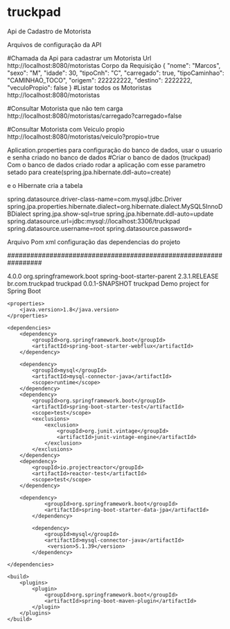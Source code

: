 # truckpad

Api de Cadastro de Motorista

Arquivos de configuração da API


#Chamada da Api para cadastrar um Motorista
Url  http://localhost:8080/motoristas
Corpo da Requisição
{
    "nome": "Marcos",
    "sexo": "M",
    "idade": 30,
    "tipoCnh": "C",
    "carregado": true,
    "tipoCaminhao": "CAMINHAO_TOCO",
    "origem": 222222222,
    "destino": 2222222,
    "veculoPropio": false
}
#Listar todos os Motoristas
http://localhost:8080/motoristas

#Consultar Motorista que não tem carga
http://localhost:8080/motoristas/carregado?carregado=false

#Consultar Motorista com Veiculo propio
http://localhost:8080/motoristas/veiculo?propio=true



Aplication.properties para configuração do banco de dados, usar o usuario e senha criado no banco de dados
#Criar o banco de dados (truckpad)
Com o banco de dados criado rodar a aplicação com esse parametro setado para create(spring.jpa.hibernate.ddl-auto=create)

e o Hibernate cria a tabela

spring.datasource.driver-class-name=com.mysql.jdbc.Driver
spring.jpa.properties.hibernate.dialect=org.hibernate.dialect.MySQL5InnoDBDialect
spring.jpa.show-sql=true
spring.jpa.hibernate.ddl-auto=update
spring.datasource.url=jdbc:mysql://localhost:3306/truckpad
spring.datasource.username=root
spring.datasource.password=




Arquivo Pom xml configuração das dependencias do projeto

#################################################################

<?xml version="1.0" encoding="UTF-8"?>
<project xmlns="http://maven.apache.org/POM/4.0.0" xmlns:xsi="http://www.w3.org/2001/XMLSchema-instance"
	xsi:schemaLocation="http://maven.apache.org/POM/4.0.0 https://maven.apache.org/xsd/maven-4.0.0.xsd">
	<modelVersion>4.0.0</modelVersion>
	<parent>
		<groupId>org.springframework.boot</groupId>
		<artifactId>spring-boot-starter-parent</artifactId>
		<version>2.3.1.RELEASE</version>
		<relativePath/> <!-- lookup parent from repository -->
	</parent>
	<groupId>br.com.truckpad</groupId>
	<artifactId>truckpad</artifactId>
	<version>0.0.1-SNAPSHOT</version>
	<name>truckpad</name>
	<description>Demo project for Spring Boot</description>

	<properties>
		<java.version>1.8</java.version>
	</properties>

	<dependencies>
		<dependency>
			<groupId>org.springframework.boot</groupId>
			<artifactId>spring-boot-starter-webflux</artifactId>
		</dependency>

		<dependency>
			<groupId>mysql</groupId>
			<artifactId>mysql-connector-java</artifactId>
			<scope>runtime</scope>
		</dependency>
		<dependency>
			<groupId>org.springframework.boot</groupId>
			<artifactId>spring-boot-starter-test</artifactId>
			<scope>test</scope>
			<exclusions>
				<exclusion>
					<groupId>org.junit.vintage</groupId>
					<artifactId>junit-vintage-engine</artifactId>
				</exclusion>
			</exclusions>
		</dependency>
		<dependency>
			<groupId>io.projectreactor</groupId>
			<artifactId>reactor-test</artifactId>
			<scope>test</scope>
		</dependency>
		
		<dependency>
				<groupId>org.springframework.boot</groupId>
				<artifactId>spring-boot-starter-data-jpa</artifactId>
			</dependency>
			 
			<dependency>
				<groupId>mysql</groupId>
				<artifactId>mysql-connector-java</artifactId>
				 <version>5.1.39</version>
			</dependency>
		
	</dependencies>

	<build>
		<plugins>
			<plugin>
				<groupId>org.springframework.boot</groupId>
				<artifactId>spring-boot-maven-plugin</artifactId>
			</plugin>
		</plugins>
	</build>

</project>


